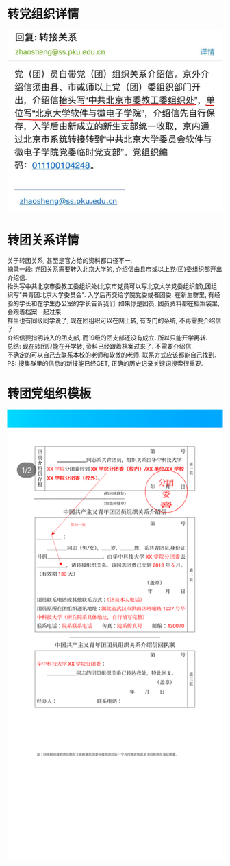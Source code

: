 # 转党组织详情
<img src="介绍信抬头和接受单位.png" width="800px"/>

# 转团关系详情
关于转团关系, 甚至是官方给的资料都口径不一.  
摘录一段: 党团关系需要转入北京大学的, 介绍信由县市或以上党(团)委组织部开出介绍信.  
抬头写中共北京市委教工委组织处(北京市党员可以写北京大学党委组织部),团组织写"共青团北京大学委员会". 入学后再交给学院党委或者团委. 
在新生群里, 有经验的学长和在学生办公室的学长告诉我们: 
如果你是团员, 团员资料都在档案袋里, 会跟着档案一起过来.  
群里也有同级同学说了, 现在团组织可以在网上转, 有专门的系统, 不再需要介绍信了.  
介绍信要指明转入的团支部, 而19级的团支部还没有成立. 所以只能开学再转.  
总结: 现在转团只能在开学转, 资料已经跟着档案过来了. 不需要介绍信.  
不确定的可以自己去联系本校的老师和软微的老师. 联系方式应该都能自己找到.    
PS: 搜集群里的信息的新技能已经GET, 正确的历史记录关键词搜索很重要.  

# 转团党组织模板
<img src="转党团组织模板.png" width="800px"/>
